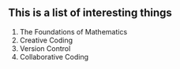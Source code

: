 ## This is a list of interesting things

1. The Foundations of Mathematics
2. Creative Coding
3. Version Control
4. Collaborative Coding
